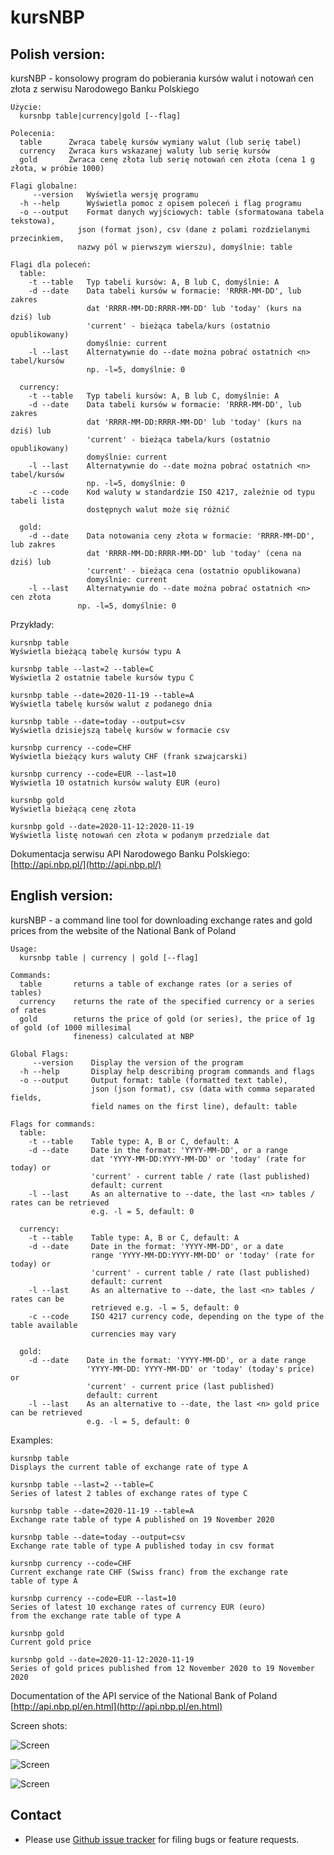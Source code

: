 # kursNBP


## Polish version:

kursNBP - konsolowy program do pobierania kursów walut i notowań cen złota z serwisu Narodowego Banku Polskiego

    Użycie:
      kursnbp table|currency|gold [--flag]

    Polecenia: 
      table      Zwraca tabelę kursów wymiany walut (lub serię tabel)
      currency   Zwraca kurs wskazanej waluty lub serię kursów
      gold       Zwraca cenę złota lub serię notowań cen złota (cena 1 g złota, w próbie 1000)

    Flagi globalne: 
         --version   Wyświetla wersję programu
      -h --help      Wyświetla pomoc z opisem poleceń i flag programu
      -o --output    Format danych wyjściowych: table (sformatowana tabela tekstowa),
                   json (format json), csv (dane z polami rozdzielanymi przecinkiem, 
                   nazwy pól w pierwszym wierszu), domyślnie: table 
  
    Flagi dla poleceń:
      table: 
        -t --table   Typ tabeli kursów: A, B lub C, domyślnie: A
        -d --date    Data tabeli kursów w formacie: 'RRRR-MM-DD', lub zakres 
                     dat 'RRRR-MM-DD:RRRR-MM-DD' lub 'today' (kurs na dziś) lub
                     'current' - bieżąca tabela/kurs (ostatnio opublikowany)
                     domyślnie: current
        -l --last    Alternatywnie do --date można pobrać ostatnich <n> tabel/kursów 
                     np. -l=5, domyślnie: 0
    
      currency:
        -t --table   Typ tabeli kursów: A, B lub C, domyślnie: A
        -d --date    Data tabeli kursów w formacie: 'RRRR-MM-DD', lub zakres 
                     dat 'RRRR-MM-DD:RRRR-MM-DD' lub 'today' (kurs na dziś) lub
                     'current' - bieżąca tabela/kurs (ostatnio opublikowany)
                     domyślnie: current
        -l --last    Alternatywnie do --date można pobrać ostatnich <n> tabel/kursów 
                     np. -l=5, domyślnie: 0
        -c --code    Kod waluty w standardzie ISO 4217, zależnie od typu tabeli lista 
                     dostępnych walut może się różnić

      gold:
        -d --date    Data notowania ceny złota w formacie: 'RRRR-MM-DD', lub zakres 
                     dat 'RRRR-MM-DD:RRRR-MM-DD' lub 'today' (cena na dziś) lub
                     'current' - bieżąca cena (ostatnio opublikowana)
                     domyślnie: current
        -l --last    Alternatywnie do --date można pobrać ostatnich <n> cen złota 
                   np. -l=5, domyślnie: 0

Przykłady:
    
    kursnbp table
    Wyświetla bieżącą tabelę kursów typu A
    
    kursnbp table --last=2 --table=C
    Wyświetla 2 ostatnie tabele kursów typu C

    kursnbp table --date=2020-11-19 --table=A
    Wyświetla tabelę kursów walut z podanego dnia

    kursnbp table --date=today --output=csv
    Wyświetla dzisiejszą tabelę kursów w formacie csv

    kursnbp currency --code=CHF
    Wyświetla bieżący kurs waluty CHF (frank szwajcarski)

    kursnbp currency --code=EUR --last=10
    Wyświetla 10 ostatnich kursów waluty EUR (euro)

    kursnbp gold
    Wyświetla bieżącą cenę złota

    kursnbp gold --date=2020-11-12:2020-11-19
    Wyświetla listę notowań cen złota w podanym przedziale dat

Dokumentacja serwisu API Narodowego Banku Polskiego: [http://api.nbp.pl/](http://api.nbp.pl/)


## English version:

kursNBP - a command line tool for downloading exchange rates and gold prices from the website of the National Bank of Poland

    Usage:
      kursnbp table | currency | gold [--flag]

    Commands:
      table       returns a table of exchange rates (or a series of tables)
      currency    returns the rate of the specified currency or a series of rates
      gold        returns the price of gold (or series), the price of 1g of gold (of 1000 millesimal
                  fineness) calculated at NBP

    Global Flags:
         --version    Display the version of the program
      -h --help       Display help describing program commands and flags
      -o --output     Output format: table (formatted text table),
                      json (json format), csv (data with comma separated fields,
                      field names on the first line), default: table
  
    Flags for commands:
      table:
        -t --table    Table type: A, B or C, default: A
        -d --date     Date in the format: 'YYYY-MM-DD', or a range
                      dat 'YYYY-MM-DD:YYYY-MM-DD' or 'today' (rate for today) or
                      'current' - current table / rate (last published)
                      default: current
        -l --last     As an alternative to --date, the last <n> tables / rates can be retrieved
                      e.g. -l = 5, default: 0
    
      currency:
        -t --table    Table type: A, B or C, default: A
        -d --date     Date in the format: 'YYYY-MM-DD', or a date
                      range 'YYYY-MM-DD:YYYY-MM-DD' or 'today' (rate for today) or
                      'current' - current table / rate (last published)
                      default: current
        -l --last     As an alternative to --date, the last <n> tables / rates can be 
                      retrieved e.g. -l = 5, default: 0
        -c --code     ISO 4217 currency code, depending on the type of the table available 
                      currencies may vary

      gold:
        -d --date    Date in the format: 'YYYY-MM-DD', or a date range
                     'YYYY-MM-DD: YYYY-MM-DD' or 'today' (today's price) or
                     'current' - current price (last published)
                     default: current
        -l --last    As an alternative to --date, the last <n> gold price can be retrieved
                     e.g. -l = 5, default: 0

Examples:
    
    kursnbp table
    Displays the current table of exchange rate of type A
    
    kursnbp table --last=2 --table=C
    Series of latest 2 tables of exchange rates of type C

    kursnbp table --date=2020-11-19 --table=A
    Exchange rate table of type A published on 19 November 2020

    kursnbp table --date=today --output=csv
    Exchange rate table of type A published today in csv format

    kursnbp currency --code=CHF
    Current exchange rate CHF (Swiss franc) from the exchange rate 
    table of type A

    kursnbp currency --code=EUR --last=10
    Series of latest 10 exchange rates of currency EUR (euro) 
    from the exchange rate table of type A

    kursnbp gold
    Current gold price

    kursnbp gold --date=2020-11-12:2020-11-19
    Series of gold prices published from 12 November 2020 to 19 November 2020

Documentation of the API service of the National Bank of Poland
[http://api.nbp.pl/en.html](http://api.nbp.pl/en.html)


Screen shots:

![Screen](/doc/kursnbp_table.png)

![Screen](/doc/kursnbp_gold.png)

![Screen](/doc/kursnbp_currency.png)


## Contact
- Please use [Github issue tracker](https://github.com/pjaskulski/kursnbp/issues) for filing bugs or feature requests.